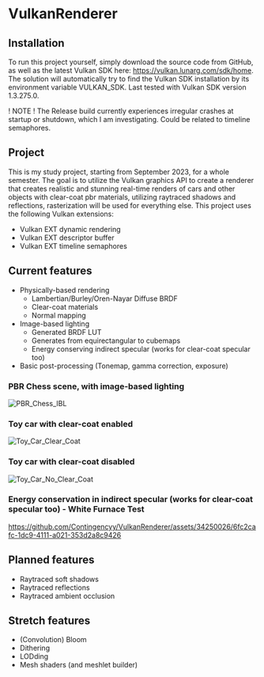 # VulkanRenderer

## Installation

To run this project yourself, simply download the source code from GitHub, as well as the latest Vulkan SDK here: https://vulkan.lunarg.com/sdk/home.
The solution will automatically try to find the Vulkan SDK installation by its environment variable VULKAN_SDK. Last tested with Vulkan SDK version 1.3.275.0.

! NOTE !
The Release build currently experiences irregular crashes at startup or shutdown, which I am investigating. Could be related to timeline semaphores.

## Project

This is my study project, starting from September 2023, for a whole semester. The goal is to utilize the Vulkan graphics API to create a renderer that creates realistic and stunning real-time renders of cars and other objects with clear-coat pbr materials, utilizing raytraced shadows and reflections, rasterization will be used for everything else. This project uses the following Vulkan extensions:
- Vulkan EXT dynamic rendering
- Vulkan EXT descriptor buffer
- Vulkan EXT timeline semaphores

## Current features

- Physically-based rendering
  - Lambertian/Burley/Oren-Nayar Diffuse BRDF
  - Clear-coat materials
  - Normal mapping
- Image-based lighting
  - Generated BRDF LUT
  - Generates from equirectangular to cubemaps
  - Energy conserving indirect specular (works for clear-coat specular too)
- Basic post-processing (Tonemap, gamma correction, exposure)

### PBR Chess scene, with image-based lighting

![PBR_Chess_IBL](https://github.com/Contingencyy/VulkanRenderer/assets/34250026/e74f3845-098a-4d7c-9d36-b01cc0242c84)

### Toy car with clear-coat enabled

![Toy_Car_Clear_Coat](https://github.com/Contingencyy/VulkanRenderer/assets/34250026/6960c37d-0111-487a-ac05-f4bde05b1733)

### Toy car with clear-coat disabled

![Toy_Car_No_Clear_Coat](https://github.com/Contingencyy/VulkanRenderer/assets/34250026/2673da23-093d-4262-a59a-ca93fc59d18e)

### Energy conservation in indirect specular (works for clear-coat specular too) - White Furnace Test
https://github.com/Contingencyy/VulkanRenderer/assets/34250026/6fc2cafc-1dc9-4111-a021-353d2a8c9426

## Planned features
- Raytraced soft shadows
- Raytraced reflections
- Raytraced ambient occlusion

## Stretch features
- (Convolution) Bloom
- Dithering
- LODding
- Mesh shaders (and meshlet builder)
